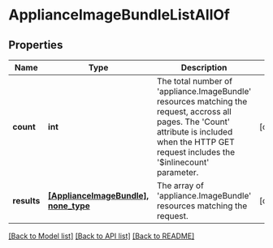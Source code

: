 # ApplianceImageBundleListAllOf

## Properties
Name | Type | Description | Notes
------------ | ------------- | ------------- | -------------
**count** | **int** | The total number of &#39;appliance.ImageBundle&#39; resources matching the request, accross all pages. The &#39;Count&#39; attribute is included when the HTTP GET request includes the &#39;$inlinecount&#39; parameter. | [optional] 
**results** | [**[ApplianceImageBundle], none_type**](ApplianceImageBundle.md) | The array of &#39;appliance.ImageBundle&#39; resources matching the request. | [optional] 

[[Back to Model list]](../README.md#documentation-for-models) [[Back to API list]](../README.md#documentation-for-api-endpoints) [[Back to README]](../README.md)


